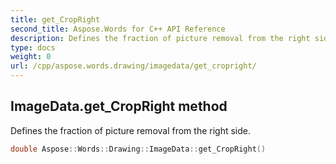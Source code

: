```yaml
---
title: get_CropRight
second_title: Aspose.Words for C++ API Reference
description: Defines the fraction of picture removal from the right side. 
type: docs
weight: 0
url: /cpp/aspose.words.drawing/imagedata/get_cropright/
---
```

## ImageData.get_CropRight method


Defines the fraction of picture removal from the right side.

```cpp
double Aspose::Words::Drawing::ImageData::get_CropRight()
```

